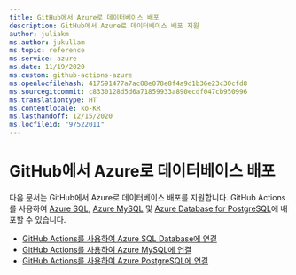 ```yaml
---
title: GitHub에서 Azure로 데이터베이스 배포
description: GitHub에서 Azure로 데이터베이스 배포 지원
author: juliakm
ms.author: jukullam
ms.topic: reference
ms.service: azure
ms.date: 11/19/2020
ms.custom: github-actions-azure
ms.openlocfilehash: 417591477a7ac08e078e8f4a9d1b36e23c30cfd8
ms.sourcegitcommit: c8330128d5d6a71859933a890ecdf047cb950996
ms.translationtype: HT
ms.contentlocale: ko-KR
ms.lasthandoff: 12/15/2020
ms.locfileid: "97522011"
---
```

# <a name="deploy-databases-from-github-to-azure"></a>GitHub에서 Azure로 데이터베이스 배포

다음 문서는 GitHub에서 Azure로 데이터베이스 배포를 지원합니다. GitHub Actions를 사용하여 [Azure SQL](/azure/azure-sql/), [Azure MySQL](/azure/mysql/) 및 [Azure Database for PostgreSQL](/azure/postgresql/)에 배포할 수 있습니다.

- [GitHub Actions를 사용하여 Azure SQL Database에 연결](/azure/azure-sql/database/connect-github-actions-sql-db)
- [GitHub Actions를 사용하여 Azure MySQL에 연결](/azure/mysql/quickstart-mysql-github-actions)
- [GitHub Actions를 사용하여 Azure PostgreSQL에 연결](/azure/postgresql/how-to-deploy-github-action)

